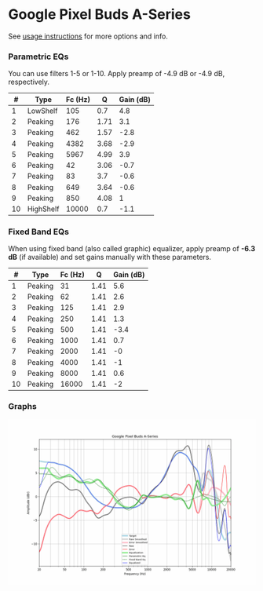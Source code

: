 # Google Pixel Buds A-Series
See [usage instructions](https://github.com/jaakkopasanen/AutoEq#usage) for more options and info.

### Parametric EQs
You can use filters 1-5 or 1-10. Apply preamp of -4.9 dB or -4.9 dB, respectively.

|   # | Type      |   Fc (Hz) |    Q |   Gain (dB) |
|-----|-----------|-----------|------|-------------|
|   1 | LowShelf  |       105 | 0.7  |         4.8 |
|   2 | Peaking   |       176 | 1.71 |         3.1 |
|   3 | Peaking   |       462 | 1.57 |        -2.8 |
|   4 | Peaking   |      4382 | 3.68 |        -2.9 |
|   5 | Peaking   |      5967 | 4.99 |         3.9 |
|   6 | Peaking   |        42 | 3.06 |        -0.7 |
|   7 | Peaking   |        83 | 3.7  |        -0.6 |
|   8 | Peaking   |       649 | 3.64 |        -0.6 |
|   9 | Peaking   |       850 | 4.08 |         1   |
|  10 | HighShelf |     10000 | 0.7  |        -1.1 |

### Fixed Band EQs
When using fixed band (also called graphic) equalizer, apply preamp of **-6.3 dB** (if available) and set gains manually with these parameters.

|   # | Type    |   Fc (Hz) |    Q |   Gain (dB) |
|-----|---------|-----------|------|-------------|
|   1 | Peaking |        31 | 1.41 |         5.6 |
|   2 | Peaking |        62 | 1.41 |         2.6 |
|   3 | Peaking |       125 | 1.41 |         2.9 |
|   4 | Peaking |       250 | 1.41 |         1.3 |
|   5 | Peaking |       500 | 1.41 |        -3.4 |
|   6 | Peaking |      1000 | 1.41 |         0.7 |
|   7 | Peaking |      2000 | 1.41 |        -0   |
|   8 | Peaking |      4000 | 1.41 |        -1   |
|   9 | Peaking |      8000 | 1.41 |         0.6 |
|  10 | Peaking |     16000 | 1.41 |        -2   |

### Graphs
![](./Google%20Pixel%20Buds%20A-Series.png)
